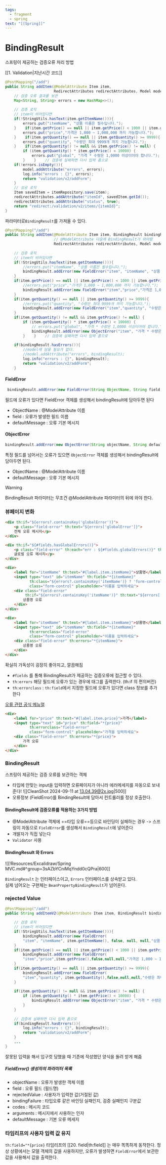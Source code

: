 ```yaml
---
tags:
  - fragment
  - spring
text: "[[Spring]]"
---
```


# BindingResult
스프링이 제공하는 검증오류 처리 방법

[[1. Validation|지난시간 코드]]
~~~java
@PostMapping("/add")  
public String addItem(@ModelAttribute Item item, 
					  RedirectAttributes redirectAttributes, Model model) {  
    // 검증 오류 결과를 보관  
    Map<String, String> errors = new HashMap<>();  
  
    // 검증 로직  
    // item이 비어있다면  
    if(!StringUtils.hasText(item.getItemName())){  
        errors.put("itemName", "상품 이름은 필수입니다.");  
    }    if(item.getPrice() == null || item.getPrice() < 1000 || item.getPrice() > 1000000){  
        errors.put("price","가격은 1,000 ~ 1,000,000 까지 가능합니다.");  
    }    if(item.getQuantity() == null || item.getQuantity() >= 9999){  
        errors.put("quantity", "수량은 최대 9999개 까지 가능합니다.");  
    }    if(item.getQuantity() != null && item.getPrice() != null) {  
        if (item.getQuantity() * item.getPrice() < 10000) {  
            errors.put("global", "가격 * 수량은 1,0000 이상이어야 합니다.");  
        }    }    // 검증에 실패하면 다시 입력 폼으로  
    if(!errors.isEmpty()){  
        model.addAttribute("errors", errors);  
        log.info("errors : {}", errors);  
        return "validation/v2/addForm";  
    }  
    // 성공 로직  
    Item savedItem = itemRepository.save(item);  
    redirectAttributes.addAttribute("itemId", savedItem.getId());  
    redirectAttributes.addAttribute("status", true);  
    return "redirect:/validation/v2/items/{itemId}";  
}
~~~

파라미터로`BindingResult`를 가져올 수 있다.

~~~java hl:2,9,22,26
@PostMapping("/add")  
public String addItem(@ModelAttribute Item item, BindingResult bindingResult, 
					  // @ModelAttribute 다음에 BindingResult가 와야함
					  RedirectAttributes redirectAttributes, Model model) {  
  
    // 검증 로직  
    // item이 비어있다면  
    if(!StringUtils.hasText(item.getItemName())){  
        //errors.put("itemName", "상품 이름은 필수입니다.");  
        bindingResult.addError(new FieldError("item", "itemName", "상품 이름은 필수입니다."));  
    }   
    if(item.getPrice() == null || item.getPrice() < 1000 || item.getPrice() > 1000000){  
        //errors.put("price","가격은 1,000 ~ 1,000,000 까지 가능합니다.");  
        bindingResult.addError(new FieldError("item","price","가격은 1,000 ~ 1,000,000 까지 가능합니다."));  
    }   
    if(item.getQuantity() == null || item.getQuantity() >= 9999){  
        //errors.put("quantity", "수량은 최대 9999개 까지 가능합니다.");  
        bindingResult.addError(new FieldError("item","quantity", "수량은 최대 9999개 까지 가능합니다."));  
    }   
    if(item.getQuantity() != null && item.getPrice() != null) {  
        if (item.getQuantity() * item.getPrice() < 10000) {  
            // errors.put("global", "가격 * 수량은 1,0000 이상이어야 합니다.");  
            bindingResult.addError(new ObjectError("item", "가격 * 수량은 1,0000 이상이어야 합니다."));  
        }    }    // 검증에 실패하면 다시 입력 폼으로  
    
    if(bindingResult.hasErrors()){  
	    //model에 담을 필요가 없다.
        //model.addAttribute("errors", bindingResult);  
        log.info("errors : {}", bindingResult);  
        return "validation/v2/addForm";  
    }
~~~

#### FieldError
```java
 bindingResult.addError(new FieldError(String ObjectName, String field, String defaultMessage));
```
필드에 오류가 있다면 FieldError 객체를 생성해서 bindingResult에 담아두면 된다
- ObjectName : @ModelAttribute 이름
- field : 오류가 발생한 필드 이름
- defaultMessage : 오류 기본 메시지

#### ObjectError
```java
bindingResult.addError(new ObjectError(String objectName, String defaultMessage));
```
특정 필드를 넘어서는 오류가 있으면 `ObjectError` 객체를 생성해서 bindingResult에 담아두면 된다.
- ObjectName : @ModelAttribute 이름
- defaultMessage : 오류 기본 메시지

> [!warning]
> BindingResult 파라미터는 무조건 @ModelAttribute 파라미터의 뒤에 와야 한다.


### 뷰페이지 변화

~~~HTML title:"global_before"
<div th:if="${errors?.containsKey('globalError')}">  
    <p class="field-error" th:text="${errors['globalError']}">
    전체 오류 메시지</p>  
</div>
~~~

~~~HTML title:"global_after"
<div th:if="${#fields.hasGlobalErrors()}">  
    <p class="field-error" th:each="err : ${#fields.globalErrors()}" th:text="${err}"> 
    글로벌 오류 메시지</p>  
</div>
~~~


~~~HTML title:"itemName_before"
<div>  
    <label for="itemName" th:text="#{label.item.itemName}">상품명</label>  
    <input type="text" id="itemName" th:field="*{itemName}"  
           th:class="${errors?.containsKey('itemName')} ? 'form-control field-error' : 'form-control'"  
           class="form-control" placeholder="이름을 입력하세요">  
    <div class="field-error" 
	     th:if="${errors?.containsKey('itemName')}" th:text="${errors['itemName']}"> 
        상품명 오류  
    </div>  
</div>
~~~

~~~HTML title:"itemName_after"
<div>  
    <label for="itemName" th:text="#{label.item.itemName}">상품명</label>  
    <input type="text" id="itemName" th:field="*{itemName}"  
           th:errorclass="field-error"  
           class="form-control" placeholder="이름을 입력하세요">  
    <div class="field-error" th:errors="*{itemName}">  
        상품명 오류  
    </div>  
</div>
~~~
확실히 가독성이 굉장히 좋아지고, 깔끔해짐

- `#fields` 를 통해 BindingResult가 제공하는 검증오류에 접근할 수 있다.
- `th:errors` 해당 필드에 오류가 있는 경우에 태그를 출력한다. (th:if 의 편의버전)
- `th:errorclass` : `th:field`에서 지정한 필드에 오류가 있다면 class 정보를 추가한다

[오류 관련 공식 메뉴얼](https://www.thymeleaf.org/doc/tutorials/3.0/thymeleafspring.html#validation-and-error-messages)

```html title:"가격오류_after"
<div>  
    <label for="price" th:text="#{label.item.price}">가격</label>  
    <input type="text" id="price" th:field="*{price}"  
           th:errorclass="field-error"  
           class="form-control" placeholder="가격을 입력하세요">  
    <div class="field-error" th:errors="*{price}">  
        가격 오류  
    </div>  
</div>
```


### BindingResult
스프링이 제공하는 검증 오류를 보관하는 객체

- 타입에 안맞는 input을 입력하면 오류페이지가 아니라 에러메세지를 자동으로 보내준다! 
![[CleanShot 2024-09-11 at 13.04.39@2x.jpg|500]]
- 오류정보 (FieldError)를 BindingResult에 담아서 컨트롤러를 정상 호출한다.

#### BindingResult에 검증오류를 적용하는 3가지 방법
- @ModelAttribute 객체에 ==타입 오류==등으로 바인딩이 실패하는 경우 
  -> 스프링이 자동으로 `FieldError`를 생성해서 `BindingResult`에 넣어준다
- 개발자가 직접 넣는다
- `Validator` 사용

#### BindingResult 와 Errors
![[!Resources/Excalidraw/Spring MVC.md#^group=3sAZbYCniMqYndd0cQPra|600]]

`BindingResult` 는 인터페이스이고, `Errors` 인터페이스를 상속받고 있다.  
실제 넘어오는 구현체는 `BeanPropertyBindingResult`가 넘어온다.



### rejected Value
~~~java hl:8
@PostMapping("/add")  
public String addItemV2(@ModelAttribute Item item, BindingResult bindingResult, RedirectAttributes redirectAttributes, Model model) {  
  
    // 검증 로직  
    // item이 비어있다면  
    if(!StringUtils.hasText(item.getItemName())){  
        bindingResult.addError(new FieldError(
        "item", "itemName", item.getItemName(), false, null, null,"상품 이름은 필수입니다."));  
    }    
    if(item.getPrice() == null || item.getPrice() < 1000 || item.getPrice() > 1000000){  
        bindingResult.addError(new FieldError(
        "item","price",item.getPrice(),false,null,null,"가격은 1,000 ~ 1,000,000 까지 가능합니다."));  
    }    
    if(item.getQuantity() == null || item.getQuantity() >= 9999){  
        bindingResult.addError(new FieldError(
        "item","quantity", item.getQuantity(),false,null,null,"수량은 최대 9999개 까지 가능합니다."));  
    }
        
    if(item.getQuantity() != null && item.getPrice() != null) {  
        if (item.getQuantity() * item.getPrice() < 10000) {  
            bindingResult.addError(new ObjectError("item", "가격 * 수량은 1,0000 이상이어야 합니다."));  
        }    
    }    
    
    // 검증에 실패하면 다시 입력 폼으로  
    if(bindingResult.hasErrors()){  
        log.info("errors : {}", bindingResult);  
        return "validation/v2/addForm";  
    }
    ...
}
~~~
잘못된 입력을 해서 입구컷 당했을 때 기존에 작성했던 양식을 돌려 받게 해줌

##### FieldError() 생성자의 파라미터 목록
- objectName : 오류가 발생한 객체 이름
- field : 오류 필드 (필드명)
- rejectedValue : 사용자가 입력한 값(거절된 값)
- bindingFailure : 타입오류 같은 바인딩 실패인지, 검증 실패인지 구분값 
- codes : 메시지 코드
- arguments : 메시지에서 사용하는 인자
- defaultMessage : 기본 오류 메세지


### 타임리프의 사용자 입력 값 유지
`th:field="*{price}`
타임리프의 [[20. field|th:field]] 는 매우 똑똑하게 동작한다.
정상 상황에서는 모델 객체의 값을 사용하지만, 
오류가 발생하면 `FieldError`에서 보관한 값을 사용해서 값을 출력한다.


